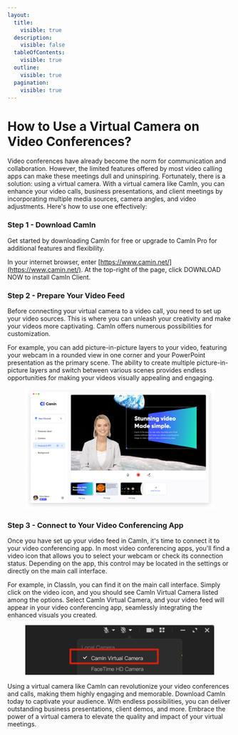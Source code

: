 ```yaml
---
layout:
  title:
    visible: true
  description:
    visible: false
  tableOfContents:
    visible: true
  outline:
    visible: true
  pagination:
    visible: true
---
```


# How to Use a Virtual Camera on Video Conferences?

Video conferences have already become the norm for communication and collaboration. However, the limited features offered by most video calling apps can make these meetings dull and uninspiring. Fortunately, there is a solution: using a virtual camera. With a virtual camera like CamIn, you can enhance your video calls, business presentations, and client meetings by incorporating multiple media sources, camera angles, and video adjustments. Here's how to use one effectively:

### **Step 1 - Download CamIn**

Get started by downloading CamIn for free or upgrade to CamIn Pro for additional features and flexibility.

In your internet browser, enter [https://www.camin.net/](https://www.camin.net/). At the top-right of the page, click DOWNLOAD NOW to install CamIn Client.&#x20;

### Step 2 - Prepare Your Video Feed

Before connecting your virtual camera to a video call, you need to set up your video sources. This is where you can unleash your creativity and make your videos more captivating. CamIn offers numerous possibilities for customization.&#x20;

For example, you can add picture-in-picture layers to your video, featuring your webcam in a rounded view in one corner and your PowerPoint presentation as the primary scene. The ability to create multiple picture-in-picture layers and switch between various scenes provides endless opportunities for making your videos visually appealing and engaging.

<figure><img src="../../.gitbook/assets/homepage-camIn-maininterface-en-b4eceee4 (1).jpg" alt=""><figcaption></figcaption></figure>

### Step 3 - Connect to Your Video Conferencing App

Once you have set up your video feed in CamIn, it's time to connect it to your video conferencing app. In most video conferencing apps, you'll find a video icon that allows you to select your webcam or check its connection status. Depending on the app, this control may be located in the settings or directly on the main call interface.

For example, in ClassIn, you can find it on the main call interface. Simply click on the video icon, and you should see CamIn Virtual Camera listed among the options. Select CamIn Virtual Camera, and your video feed will appear in your video conferencing app, seamlessly integrating the enhanced visuals you created.

<figure><img src="../../.gitbook/assets/video-settings-calssin.png" alt=""><figcaption></figcaption></figure>

Using a virtual camera like CamIn can revolutionize your video conferences and calls, making them highly engaging and memorable. Download CamIn today to captivate your audience. With endless possibilities, you can deliver outstanding business presentations, client demos, and more. Embrace the power of a virtual camera to elevate the quality and impact of your virtual meetings.

&#x20;

